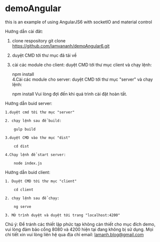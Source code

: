 # demoAngular
this is an example of using AngularJS6 with socketIO and material control

Hướng dẫn cài đăt:
1. clone respository 
git clone https://github.com/lamvananh/demoAngular6.git
2. duyệt CMD tới thư mục đã tải về

3. cài các module cho client: duyệt CMD tới thư mục client và chạy lệnh:

	npm install       
4.Cài các module cho server: duyệt CMD tới thư mục "server" và chạy lệnh:

	npm install
Vui lòng đợi đến khi quá trình cài đặt hoàn tất.

Hướng dẫn buid server:

	1.duyệt cmd tới thư mục "server"
        
	2. chạy lệnh sau để build:
        
		gulp build
                
	3.duyệt CMD vào thư mục "dist"
        
		cd dist
                
	4.Chạy lệnh để start server:
        
		node index.js
                
Hướng dẫn buid client:

	1. Duyệt CMD tới thư mục "client"
        
		cd client
                
	2. chạy lệnh sau để chạy:
        
		ng serve 
                
	3. Mở trình duyệt và duyệt tới trang "localhost:4200"
        
Chú ý: Để tránh các thiết lập phức tạp không càn thiết cho mục đích demo, vui lòng đảm bảo cổng 8080 và 4200 hiện tại đang không bị sử dụng.
	   Mọi chi tiết xin vui lòng liên hệ qua địa chỉ email: lamanh.blog@gmail.com
